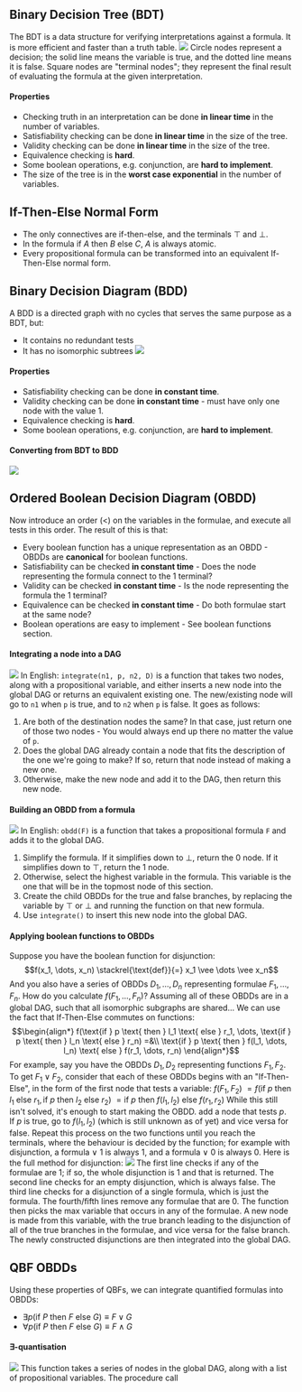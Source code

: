 ## Binary Decision Tree (BDT)
The BDT is a data structure for verifying interpretations against a formula. It is more efficient and faster than a truth table.
![](Pasted%20image%2020230124152622.png)
Circle nodes represent a decision; the solid line means the variable is true, and the dotted line means it is false.
Square nodes are "terminal nodes"; they represent the final result of evaluating the formula at the given interpretation.
#### Properties
-   Checking truth in an interpretation can be done **in linear time** in the number of variables.
-   Satisfiability checking can be done **in linear time** in the size of the tree.
-   Validity checking can be done **in linear time** in the size of the tree.
-   Equivalence checking is **hard**.
-   Some boolean operations, e.g. conjunction, are **hard to implement**.
-   The size of the tree is in the **worst case exponential** in the number of variables.

## If-Then-Else Normal Form
- The only connectives are if-then-else, and the terminals $\top$ and $\bot$.
- In the formula $\text{if } A \text{ then } B \text{ else } C$, $A$ is always atomic.
- Every propositional formula can be transformed into an equivalent If-Then-Else normal form.

## Binary Decision Diagram (BDD)
A BDD is a directed graph with no cycles that serves the same purpose as a BDT, but:
- It contains no redundant tests
- It has no isomorphic subtrees
![](Pasted%20image%2020230124160526.png)
#### Properties
- Satisfiability checking can be done **in constant time**.
- Validity checking can be done **in constant time** - must have only one node with the value 1.
- Equivalence checking is **hard**.
- Some boolean operations, e.g. conjunction, are **hard to implement**.
#### Converting from BDT to BDD
![](70q0u9.gif)

## Ordered Boolean Decision Diagram (OBDD)
Now introduce an order ($<$) on the variables in the formulae, and execute all tests in this order. The result of this is that:
- Every boolean function has a unique representation as an OBDD - OBDDs are **canonical** for boolean functions.
- Satisfiability can be checked **in constant time** - Does the node representing the formula connect to the 1 terminal?
- Validity can be checked **in constant time** - Is the node representing the formula the 1 terminal?
- Equivalence can be checked **in constant time** - Do both formulae start at the same node?
- Boolean operations are easy to implement - See boolean functions section.

#### Integrating a node into a DAG
![](Pasted%20image%2020230125120332.png)
In English:
`integrate(n1, p, n2, D)` is a function that takes two nodes, along with a propositional variable, and either inserts a new node into the global DAG or returns an equivalent existing one. The new/existing node will go to `n1` when `p` is true, and to `n2` when `p` is false. It goes as follows:
1. Are both of the destination nodes the same? In that case, just return one of those two nodes - You would always end up there no matter the value of `p`.
2. Does the global DAG already contain a node that fits the description of the one we're going to make? If so, return that node instead of making a new one.
3. Otherwise, make the new node and add it to the DAG, then return this new node.

#### Building an OBDD from a formula
![](Pasted%20image%2020230125121254.png)
In English:
`obdd(F)` is a function that takes a propositional formula `F` and adds it to the global DAG.
1. Simplify the formula. If it simplifies down to $\bot$, return the 0 node. If it simplifies down to $\top$, return the 1 node.
2. Otherwise, select the highest variable in the formula. This variable is the one that will be in the topmost node of this section.
3. Create the child OBDDs for the true and false branches, by replacing the variable by $\top$ or $\bot$ and running the function on that new formula.
4. Use `integrate()` to insert this new node into the global DAG.

#### Applying boolean functions to OBDDs
Suppose you have the boolean function for disjunction:
$$f(x_1, \dots, x_n) \stackrel{\text{def}}{=} x_1 \vee \dots \vee x_n$$
And you also have a series of OBDDs $D_1,\dots, D_n$ representing formulae $F_1,\dots,F_n$.
How do you calculate $f(F_1, \dots, F_n)$?
Assuming all of these OBDDs are in a global DAG, such that all isomorphic subgraphs are shared...
We can use the fact that If-Then-Else commutes on functions:
$$\begin{align*} f(\text{if } p \text{ then } l_1 \text{ else } r_1, \dots, \text{if } p \text{ then } l_n \text{ else } r_n) =&\\ \text{if } p \text{ then } f(l_1, \dots, l_n) \text{ else } f(r_1, \dots, r_n) \end{align*}$$
For example, say you have the OBDDs $D_1, D_2$ representing functions $F_1, F_2$. To get $F_1 \lor F_2$, consider that each of these OBDDs begins with an "If-Then-Else", in the form of the first node that tests a variable:
$f(F_1, F_2)$
$= f(\text{if } p \text{ then } l_1 \text{ else } r_1, \text{if } p \text{ then } l_2 \text{ else } r_2)$
$= \text{if } p \text{ then } f(l_1, l_2) \text{ else } f(r_1, r_2)$
While this still isn't solved, it's enough to start making the OBDD. add a node that tests $p$. If $p$ is true, go to $f(l_1, l_2)$ (which is still unknown as of yet) and vice versa for false. Repeat this process on the two functions until you reach the terminals, where the behaviour is decided by the function; for example with disjunction, a formula $\lor$ $1$ is always $1$, and a formula $\lor$ $0$ is always $0$. Here is the full method for disjunction:
![](Pasted%20image%2020230125125719.png)
The first line checks if any of the formulae are $1$; if so, the whole disjunction is $1$ and that is returned.
The second line checks for an empty disjunction, which is always false.
The third line checks for a disjunction of a single formula, which is just the formula.
The fourth/fifth lines remove any formulae that are $0$.
The function then picks the max variable that occurs in any of the formulae. A new node is made from this variable, with the true branch leading to the disjunction of all of the true branches in the formulae, and vice versa for the false branch.
The newly constructed disjunctions are then integrated into the global DAG.


## QBF OBDDs
Using these properties of QBFs, we can integrate quantified formulas into OBDDs:
- $\exists{p}(\text{if } P \text{ then } F \text{ else } G) \equiv F \lor G$
- $\forall{p}(\text{if } P \text{ then } F \text{ else } G) \equiv F \land G$

#### $\exists$-quantisation
![](Pasted%20image%2020230125190510.png)
This function takes a series of nodes in the global DAG, along with a list of propositional variables. The procedure call